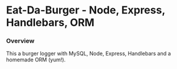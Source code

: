 # Eat-Da-Burger - Node, Express, Handlebars, ORM

### Overview

This a burger logger with MySQL, Node, Express, Handlebars and a homemade ORM (yum!). 
